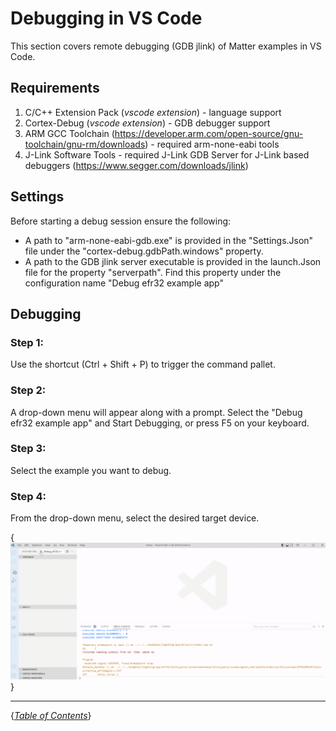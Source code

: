 # Debugging in VS Code

This section covers remote debugging (GDB jlink) of Matter examples in VS Code.

## Requirements

1. C/C++ Extension Pack (_vscode extension_) - language support
2. Cortex-Debug (_vscode extension_) - GDB debugger support
3. ARM GCC Toolchain
   (https://developer.arm.com/open-source/gnu-toolchain/gnu-rm/downloads) -
   required arm-none-eabi tools
4. J-Link Software Tools - required J-Link GDB Server for J-Link based debuggers
   (https://www.segger.com/downloads/jlink)

## Settings

Before starting a debug session ensure the following:
 - A path to "arm-none-eabi-gdb.exe" is provided in the "Settings.Json" file under the "cortex-debug.gdbPath.windows" property. 
 - A path to the GDB jlink server executable is provided in the launch.Json file for the property "serverpath". Find this property under the configuration name "Debug efr32 example app"

## Debugging

### Step 1:

Use the shortcut (Ctrl + Shift + P) to trigger the command pallet.

### Step 2:

A drop-down menu will appear along with a prompt. Select the "Debug efr32 example app" and Start Debugging, or press F5 on
your keyboard.

### Step 3:

Select the example you want to debug.

### Step 4:

From the drop-down menu, select the desired target device.

{*![Debug Session](../../images/debug_session.gif)*}

-----

{*[Table of Contents](../../README.md)*}
